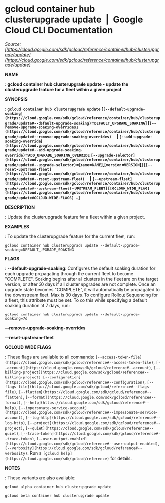 # gcloud container hub clusterupgrade update  |  Google Cloud CLI Documentation

*Source: [https://cloud.google.com/sdk/gcloud/reference/container/hub/clusterupgrade/update](https://cloud.google.com/sdk/gcloud/reference/container/hub/clusterupgrade/update)*

**NAME**

: **gcloud container hub clusterupgrade update - update the clusterupgrade feature for a fleet within a given project**

**SYNOPSIS**

: **`gcloud container hub clusterupgrade update` [`[--default-upgrade-soaking](https://cloud.google.com/sdk/gcloud/reference/container/hub/clusterupgrade/update#--default-upgrade-soaking)`=`DEFAULT_UPGRADE_SOAKING`] [`[--remove-upgrade-soaking-overrides](https://cloud.google.com/sdk/gcloud/reference/container/hub/clusterupgrade/update#--remove-upgrade-soaking-overrides)`     | `[--add-upgrade-soaking-override](https://cloud.google.com/sdk/gcloud/reference/container/hub/clusterupgrade/update#--add-upgrade-soaking-override)`=`ADD_UPGRADE_SOAKING_OVERRIDE` `[--upgrade-selector](https://cloud.google.com/sdk/gcloud/reference/container/hub/clusterupgrade/update#--upgrade-selector)`=[`name`=`NAME`],[`version`=`VERSION`]] [`[--reset-upstream-fleet](https://cloud.google.com/sdk/gcloud/reference/container/hub/clusterupgrade/update#--reset-upstream-fleet)`     | `[--upstream-fleet](https://cloud.google.com/sdk/gcloud/reference/container/hub/clusterupgrade/update#--upstream-fleet)`=`UPSTREAM_FLEET`] [`[GCLOUD_WIDE_FLAG](https://cloud.google.com/sdk/gcloud/reference/container/hub/clusterupgrade/update#GCLOUD-WIDE-FLAGS) …`]**

**DESCRIPTION**

: Update the clusterupgrade feature for a fleet within a given project.

**EXAMPLES**

: To update the clusterupgrade feature for the current fleet, run:

```
gcloud container hub clusterupgrade update --default-upgrade-soaking=DEFAULT_UPGRADE_SOAKING
```

**FLAGS**

: **--default-upgrade-soaking**:
Configures the default soaking duration for each upgrade propagating through the
current fleet to become "COMPLETE". Soaking begins after all clusters in the
fleet are on the target version, or after 30 days if all cluster upgrades are
not complete. Once an upgrade state becomes "COMPLETE", it will automatically be
propagated to the downstream fleet. Max is 30 days.
To configure Rollout Sequencing for a fleet, this attribute must be set. To do
this while specifying a default soaking duration of 7 days, run:

```
gcloud container hub clusterupgrade update --default-upgrade-soaking=7d
```

**--remove-upgrade-soaking-overrides**

**--reset-upstream-fleet**

**GCLOUD WIDE FLAGS**

: These flags are available to all commands: `[--access-token-file](https://cloud.google.com/sdk/gcloud/reference#--access-token-file)`,
`[--account](https://cloud.google.com/sdk/gcloud/reference#--account)`, `[--billing-project](https://cloud.google.com/sdk/gcloud/reference#--billing-project)`,
`[--configuration](https://cloud.google.com/sdk/gcloud/reference#--configuration)`,
`[--flags-file](https://cloud.google.com/sdk/gcloud/reference#--flags-file)`,
`[--flatten](https://cloud.google.com/sdk/gcloud/reference#--flatten)`, `[--format](https://cloud.google.com/sdk/gcloud/reference#--format)`, `[--help](https://cloud.google.com/sdk/gcloud/reference#--help)`, `[--impersonate-service-account](https://cloud.google.com/sdk/gcloud/reference#--impersonate-service-account)`,
`[--log-http](https://cloud.google.com/sdk/gcloud/reference#--log-http)`,
`[--project](https://cloud.google.com/sdk/gcloud/reference#--project)`, `[--quiet](https://cloud.google.com/sdk/gcloud/reference#--quiet)`, `[--trace-token](https://cloud.google.com/sdk/gcloud/reference#--trace-token)`, `[--user-output-enabled](https://cloud.google.com/sdk/gcloud/reference#--user-output-enabled)`,
`[--verbosity](https://cloud.google.com/sdk/gcloud/reference#--verbosity)`.
Run `$ [gcloud help](https://cloud.google.com/sdk/gcloud/reference)` for details.

**NOTES**

: These variants are also available:

```
gcloud alpha container hub clusterupgrade update
```

```
gcloud beta container hub clusterupgrade update
```